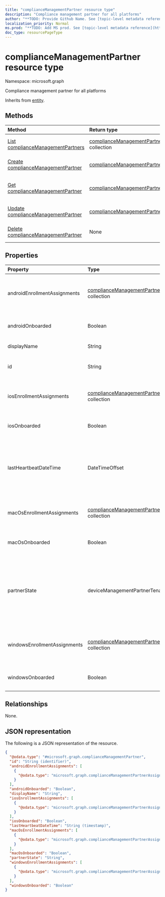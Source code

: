 ```yaml
---
title: "complianceManagementPartner resource type"
description: "Compliance management partner for all platforms"
author: "**TODO: Provide Github Name. See [topic-level metadata reference](https://msgo.azurewebsites.net/add/document/guidelines/metadata.html#topic-level-metadata)**"
localization_priority: Normal
ms.prod: "**TODO: Add MS prod. See [topic-level metadata reference](https://msgo.azurewebsites.net/add/document/guidelines/metadata.html#topic-level-metadata)**"
doc_type: resourcePageType
---
```


# complianceManagementPartner resource type

Namespace: microsoft.graph



Compliance management partner for all platforms


Inherits from [entity](../resources/entity.md).

## Methods
|Method|Return type|Description|
|:---|:---|:---|
|[List complianceManagementPartners](../api/compliancemanagementpartner-list.md)|[complianceManagementPartner](../resources/compliancemanagementpartner.md) collection|Get a list of the [complianceManagementPartner](../resources/compliancemanagementpartner.md) objects and their properties.|
|[Create complianceManagementPartner](../api/compliancemanagementpartner-create.md)|[complianceManagementPartner](../resources/compliancemanagementpartner.md)|Create a new [complianceManagementPartner](../resources/compliancemanagementpartner.md) object.|
|[Get complianceManagementPartner](../api/compliancemanagementpartner-get.md)|[complianceManagementPartner](../resources/compliancemanagementpartner.md)|Read the properties and relationships of a [complianceManagementPartner](../resources/compliancemanagementpartner.md) object.|
|[Update complianceManagementPartner](../api/compliancemanagementpartner-update.md)|[complianceManagementPartner](../resources/compliancemanagementpartner.md)|Update the properties of a [complianceManagementPartner](../resources/compliancemanagementpartner.md) object.|
|[Delete complianceManagementPartner](../api/compliancemanagementpartner-delete.md)|None|Deletes a [complianceManagementPartner](../resources/compliancemanagementpartner.md) object.|

## Properties
|Property|Type|Description|
|:---|:---|:---|
|androidEnrollmentAssignments|[complianceManagementPartnerAssignment](../resources/compliancemanagementpartnerassignment.md) collection|User groups which enroll Android devices through partner.|
|androidOnboarded|Boolean|Partner onboarded for Android devices.|
|displayName|String|Partner display name|
|id|String|**TODO: Add Description** Inherited from [entity](../resources/entity.md)|
|iosEnrollmentAssignments|[complianceManagementPartnerAssignment](../resources/compliancemanagementpartnerassignment.md) collection|User groups which enroll ios devices through partner.|
|iosOnboarded|Boolean|Partner onboarded for ios devices.|
|lastHeartbeatDateTime|DateTimeOffset|Timestamp of last heartbeat after admin onboarded to the compliance management partner|
|macOsEnrollmentAssignments|[complianceManagementPartnerAssignment](../resources/compliancemanagementpartnerassignment.md) collection|User groups which enroll Mac devices through partner.|
|macOsOnboarded|Boolean|Partner onboarded for Mac devices.|
|partnerState|deviceManagementPartnerTenantState|Partner state of this tenant. Possible values are: `unknown`, `unavailable`, `enabled`, `terminated`, `rejected`, `unresponsive`.|
|windowsEnrollmentAssignments|[complianceManagementPartnerAssignment](../resources/compliancemanagementpartnerassignment.md) collection|User groups which enroll Windows devices through partner.|
|windowsOnboarded|Boolean|Partner onboarded for Windows devices.|

## Relationships
None.

## JSON representation
The following is a JSON representation of the resource.
<!-- {
  "blockType": "resource",
  "keyProperty": "id",
  "@odata.type": "microsoft.graph.complianceManagementPartner",
  "baseType": "microsoft.graph.entity",
  "openType": false
}
-->
``` json
{
  "@odata.type": "#microsoft.graph.complianceManagementPartner",
  "id": "String (identifier)",
  "androidEnrollmentAssignments": [
    {
      "@odata.type": "microsoft.graph.complianceManagementPartnerAssignment"
    }
  ],
  "androidOnboarded": "Boolean",
  "displayName": "String",
  "iosEnrollmentAssignments": [
    {
      "@odata.type": "microsoft.graph.complianceManagementPartnerAssignment"
    }
  ],
  "iosOnboarded": "Boolean",
  "lastHeartbeatDateTime": "String (timestamp)",
  "macOsEnrollmentAssignments": [
    {
      "@odata.type": "microsoft.graph.complianceManagementPartnerAssignment"
    }
  ],
  "macOsOnboarded": "Boolean",
  "partnerState": "String",
  "windowsEnrollmentAssignments": [
    {
      "@odata.type": "microsoft.graph.complianceManagementPartnerAssignment"
    }
  ],
  "windowsOnboarded": "Boolean"
}
```

